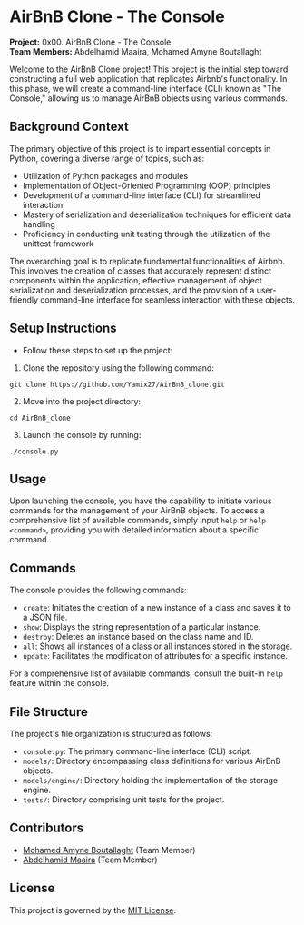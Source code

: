 # AirBnB Clone - The Console

**Project:** 0x00. AirBnB Clone - The Console  
**Team Members:** Abdelhamid Maaira, Mohamed Amyne Boutallaght

Welcome to the AirBnB Clone project! This project is the initial step toward constructing a full web application that replicates Airbnb's functionality. In this phase, we will create a command-line interface (CLI) known as "The Console," allowing us to manage AirBnB objects using various commands.

## Background Context

The primary objective of this project is to impart essential concepts in Python, covering a diverse range of topics, such as:

- Utilization of Python packages and modules
- Implementation of Object-Oriented Programming (OOP) principles
- Development of a command-line interface (CLI) for streamlined interaction
- Mastery of serialization and deserialization techniques for efficient data handling
- Proficiency in conducting unit testing through the utilization of the unittest framework

The overarching goal is to replicate fundamental functionalities of Airbnb. This involves the creation of classes that accurately represent distinct components within the application, effective management of object serialization and deserialization processes, and the provision of a user-friendly command-line interface for seamless interaction with these objects.

## Setup Instructions

- Follow these steps to set up the project:

1. Clone the repository using the following command:
  ```
  git clone https://github.com/Yamix27/AirBnB_clone.git
  ```
2. Move into the project directory:
  ```
  cd AirBnB_clone
  ```
3. Launch the console by running:
  ```
  ./console.py
  ```

## Usage

Upon launching the console, you have the capability to initiate various commands for the management of your AirBnB objects. To access a comprehensive list of available commands, simply input `help` or `help <command>`, providing you with detailed information about a specific command.

## Commands

The console provides the following commands:

- `create`: Initiates the creation of a new instance of a class and saves it to a JSON file.
- `show`: Displays the string representation of a particular instance.
- `destroy`: Deletes an instance based on the class name and ID.
- `all`: Shows all instances of a class or all instances stored in the storage.
- `update`: Facilitates the modification of attributes for a specific instance.


For a comprehensive list of available commands, consult the built-in `help` feature within the console.

## File Structure

The project's file organization is structured as follows:

- `console.py`: The primary command-line interface (CLI) script.
- `models/`: Directory encompassing class definitions for various AirBnB objects.
- `models/engine/`: Directory holding the implementation of the storage engine.
- `tests/`: Directory comprising unit tests for the project.

## Contributors

- [Mohamed Amyne Boutallaght](https://github.com/Yamix27/) (Team Member)
- [Abdelhamid Maaira](https://github.com/Hmddev23/) (Team Member)

## License

This project is governed by the [MIT License](LICENSE).